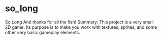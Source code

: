 # so_long
So Long
And thanks for all the fish!
Summary:
This project is a very small 2D game.
Its purpose is to make you work with textures, sprites,
and some other very basic gameplay elements.
